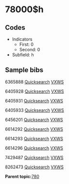 # 78000$h

## Codes

-   Indicators
    -   First: 0
    -   Second: 0
-   Subfield: h

## Sample bibs

6365888 [Quicksearch](https://search.library.yale.edu/catalog/6365888) [VXWS](http://prodorbis.library.yale.edu:7014/vxws/GetHoldingsService?bibId=6365888)

6405928 [Quicksearch](https://search.library.yale.edu/catalog/6405928) [VXWS](http://prodorbis.library.yale.edu:7014/vxws/GetHoldingsService?bibId=6405928)

6405931 [Quicksearch](https://search.library.yale.edu/catalog/6405931) [VXWS](http://prodorbis.library.yale.edu:7014/vxws/GetHoldingsService?bibId=6405931)

6405933 [Quicksearch](https://search.library.yale.edu/catalog/6405933) [VXWS](http://prodorbis.library.yale.edu:7014/vxws/GetHoldingsService?bibId=6405933)

6456201 [Quicksearch](https://search.library.yale.edu/catalog/6456201) [VXWS](http://prodorbis.library.yale.edu:7014/vxws/GetHoldingsService?bibId=6456201)

6614292 [Quicksearch](https://search.library.yale.edu/catalog/6614292) [VXWS](http://prodorbis.library.yale.edu:7014/vxws/GetHoldingsService?bibId=6614292)

6614293 [Quicksearch](https://search.library.yale.edu/catalog/6614293) [VXWS](http://prodorbis.library.yale.edu:7014/vxws/GetHoldingsService?bibId=6614293)

6614296 [Quicksearch](https://search.library.yale.edu/catalog/6614296) [VXWS](http://prodorbis.library.yale.edu:7014/vxws/GetHoldingsService?bibId=6614296)

7429487 [Quicksearch](https://search.library.yale.edu/catalog/7429487) [VXWS](http://prodorbis.library.yale.edu:7014/vxws/GetHoldingsService?bibId=7429487)

8262473 [Quicksearch](https://search.library.yale.edu/catalog/8262473) [VXWS](http://prodorbis.library.yale.edu:7014/vxws/GetHoldingsService?bibId=8262473)

**Parent topic:**[780](../../tags/780/780.md)

